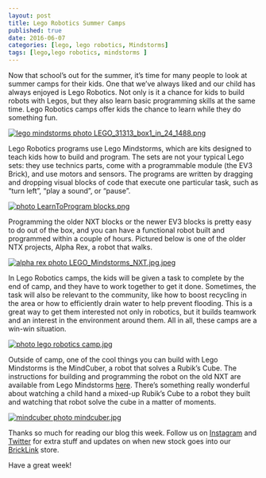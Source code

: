```yaml
---
layout: post
title: Lego Robotics Summer Camps
published: true
date: 2016-06-07
categories: [lego, lego robotics, Mindstorms]
tags: [lego,lego robotics, mindstorms ]
---
```


Now that school’s out for the summer, it’s time for many people to look at summer camps for their kids.   One that we’ve always liked and our child has always enjoyed is Lego Robotics.  Not only is it a chance for kids to build robots with Legos, but they also learn basic programming skills at the same time.  Lego Robotics camps offer kids the chance to learn while they do something fun.

<a href="http://s63.photobucket.com/user/anellas/media/LEGO_31313_box1_in_24_1488.png.html" target="_blank"><img src="http://i63.photobucket.com/albums/h144/anellas/LEGO_31313_box1_in_24_1488.png" border="0" alt="lego mindstorms photo LEGO_31313_box1_in_24_1488.png"/></a>

Lego Robotics programs use Lego Mindstorms, which are kits designed to teach kids how to build and program.  The sets are not your typical Lego sets: they use technics parts, come with a programmable module (the EV3 Brick), and use motors and sensors.  The programs are written by dragging and dropping visual blocks of code that execute one particular task, such as “turn left”, “play a sound”, or “pause”.  

<a href="http://s63.photobucket.com/user/anellas/media/LearnToProgram%20blocks.png.html" target="_blank"><img src="http://i63.photobucket.com/albums/h144/anellas/LearnToProgram%20blocks.png" border="0" alt=" photo LearnToProgram blocks.png"/></a>

Programming the older NXT blocks or the newer EV3 blocks is pretty easy to do out of the box, and you can have a functional robot built and programmed within a couple of hours.  Pictured below is one of the older NTX projects, Alpha Rex, a robot that walks.  

<a href="http://s63.photobucket.com/user/anellas/media/LEGO_Mindstorms_NXT.jpg.jpeg.html" target="_blank"><img src="http://i63.photobucket.com/albums/h144/anellas/LEGO_Mindstorms_NXT.jpg.jpeg" border="0" alt="alpha rex photo LEGO_Mindstorms_NXT.jpg.jpeg"/></a>

In Lego Robotics camps, the kids will be given a task to complete by the end of camp, and they have to work together to get it done.  Sometimes, the task will also be relevant to the community, like how to boost recycling in the area or how to efficiently drain water to help prevent flooding.  This is a great way to get them interested not only in robotics, but it builds teamwork and an interest in the environment around them.  All in all, these camps are a win-win situation.

<a href="http://s63.photobucket.com/user/anellas/media/lego%20robotics%20camp.jpg.html" target="_blank"><img src="http://i63.photobucket.com/albums/h144/anellas/lego%20robotics%20camp.jpg" border="0" alt=" photo lego robotics camp.jpg"/></a>

Outside of camp, one of the cool things you can build with Lego Mindstorms is the MindCuber, a robot that solves a Rubik’s Cube.  The instructions for building and programming the robot on the old NXT are available from Lego Mindstorms [here]( http://www.lego.com/en-gb/mindstorms/news/2012/april/have-your-own-robot-solve-a-rubiks-cube).  There’s something really wonderful about watching a child hand a mixed-up Rubik’s Cube to a robot they built and watching that robot solve the cube in a matter of moments.  

<a href="http://s63.photobucket.com/user/anellas/media/mindcuber.jpg.html" target="_blank"><img src="http://i63.photobucket.com/albums/h144/anellas/mindcuber.jpg" border="0" alt="mindcuber photo mindcuber.jpg"/></a>

Thanks so much for reading our blog this week.  Follow us on [Instagram]( https://www.instagram.com/adobe_brick/) and [Twitter]( https://twitter.com/AdobeBrick ) for extra stuff and updates on when new stock goes into our [BrickLink]( http://www.bricklink.com/store.asp?p=AdobeBrick) store.

Have a great week!
